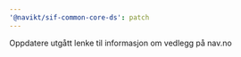```yaml
---
'@navikt/sif-common-core-ds': patch
---
```


Oppdatere utgått lenke til informasjon om vedlegg på nav.no
